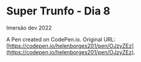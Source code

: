 # Super Trunfo - Dia 8
Imersão dev 2022

A Pen created on CodePen.io. Original URL: [https://codepen.io/helenborges201/pen/OJzyZEz](https://codepen.io/helenborges201/pen/OJzyZEz).


